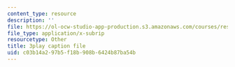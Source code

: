 ```yaml
---
content_type: resource
description: ''
file: https://ol-ocw-studio-app-production.s3.amazonaws.com/courses/res-18-005-highlights-of-calculus-spring-2010/c03b14a297b5f18b908b6424b87ba54b_kAv5pahIevE.srt
file_type: application/x-subrip
resourcetype: Other
title: 3play caption file
uid: c03b14a2-97b5-f18b-908b-6424b87ba54b
---
```

